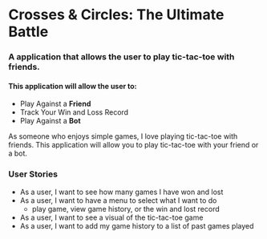 # Crosses & Circles: The Ultimate Battle

### A application that allows the user to play tic-tac-toe with friends.

#### This application will allow the user to:
- Play Against a **Friend**
- Track Your Win and Loss Record
- Play Against a **Bot**

As someone who enjoys simple games, I love playing tic-tac-toe with friends. This application will allow you to play
tic-tac-toe with your friend or a bot. 

### User Stories
- As a user, I want to see how many games I have won and lost
- As a user, I want to have a menu to select what I want to do 
  - play game, view game history, or the win and lost record
- As a user, I want to see a visual of the tic-tac-toe game
- As a user, I want to add my game history to a list of past games played
